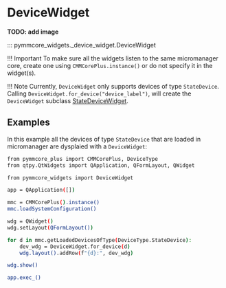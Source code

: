 # DeviceWidget

**TODO: add image**

::: pymmcore_widgets._device_widget.DeviceWidget

!!! Important
    To make sure all the widgets listen to the same micromanager core, create
    one using `CMMCorePlus.instance()` or do not specify it in the widget(s).

!!! Note
    Currently, `DeviceWidget` only supports devices of type `StateDevice`. Calling
    `DeviceWidget.for_device("device_label")`, will create the `DeviceWidget` subclass
    [StateDeviceWidget](StateDeviceWidget.md).

## Examples

In this example all the devices of type `StateDevice` that are loaded in micromanager
are dysplaied with a `DeviceWidget`:

```sh
from pymmcore_plus import CMMCorePlus, DeviceType
from qtpy.QtWidgets import QApplication, QFormLayout, QWidget

from pymmcore_widgets import DeviceWidget

app = QApplication([])

mmc = CMMCorePlus().instance()
mmc.loadSystemConfiguration()

wdg = QWidget()
wdg.setLayout(QFormLayout())

for d in mmc.getLoadedDevicesOfType(DeviceType.StateDevice):
    dev_wdg = DeviceWidget.for_device(d)
    wdg.layout().addRow(f"{d}:", dev_wdg)

wdg.show()

app.exec_()
```
